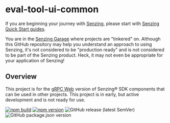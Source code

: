 # eval-tool-ui-common

If you are beginning your journey with
[Senzing](https://senzing.com/),
please start with
[Senzing Quick Start guides](https://docs.senzing.com/quickstart/).

You are in the
[Senzing Garage](https://github.com/senzing-garage)
where projects are "tinkered" on.
Although this GitHub repository may help you understand an approach to using Senzing,
it's not considered to be "production ready" and is not considered to be part of the Senzing product.
Heck, it may not even be appropriate for your application of Senzing!

## Overview

This project is for the [gRPC Web](https://github.com/grpc/grpc-web) version of Senzing&reg; SDK components that can be used in other projects. This project is in early, but active development and is not ready for use.


[![npm build](https://github.com/senzing-garage/eval-tool-ui-common/actions/workflows/npm-build.yaml/badge.svg)](https://github.com/senzing-garage/eval-tool-ui-common/actions/workflows/npm-build.yaml)
[![npm version](https://badge.fury.io/js/%40senzing%2Fsdk-components-grpc-web.svg)](https://badge.fury.io/js/%40senzing%2Feval-tool-ui-common)
![GitHub release (latest SemVer)](https://img.shields.io/github/v/release/senzing/eval-tool-ui-common?color=%2300c4ff&logo=latest%20tag)
![GitHub package.json version](https://img.shields.io/github/package-json/v/senzing/eval-tool-ui-common?color=orange&logo=latest&logoColor=blue)